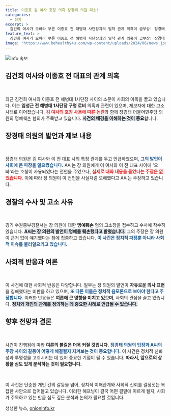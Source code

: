 ```yaml
---
title: 이종호 김 여사 호칭 의혹 장경태 의원 피소!
categories:
  - 정치
excerpt: >
  김건희 여사가 오빠라 부른 이종호 전 해병대 사단장과의 밀착 관계 의혹이 급부상! 장경태 의원은 제보자의 고소를 당하며 치열한 논란에 휘말렸습니다. 이 사건이 진실을 가릴 열쇠가 될까? 클릭해 확인해보세요!
feature_text: >
  김건희 여사가 오빠라 부른 이종호 전 해병대 사단장과의 밀착 관계 의혹이 급부상! 장경태 의원은 제보자의 고소를 당하며 치열한 논란에 휘말렸습니다. 이 사건이 진실을 가릴 열쇠가 될까? 클릭해 확인해보세요!
image: 'https://www.behealthy4u.com/wp-content/uploads/2024/06/news.jpg'
---
```


<p><img src="https://www.behealthy4u.com/wp-content/uploads/2024/06/news.jpg" alt="info 속보" /></p>

<h2 data-ke-size="size26">김건희 여사와 이종호 전 대표의 관계 의혹</h2>

<p data-ke-size="size16">&nbsp;</p>

<p>최근 김건희 여사와 이종호 전 해병대 1사단장 사이의 소문이 사회의 이목을 끌고 있습니다. 이는 <strong>임성근 전 해병대 1사단장 구명 로비</strong> 의혹과 관련이 있으며, 제보자에 대한 고소 사태로 이어졌습니다. <b><span style="color: #ee2323;">김 여사의 호칭 사용에 따른 논란</span></b>와 함께 장경태 더불어민주당 의원의 명예훼손 혐의가 주목받고 있습니다. <b><span style="background-color: #21538527;">사건의 배경을 이해하는 것이 중요</span></b>합니다.</p>

<h2 data-ke-size="size26">장경태 의원의 발언과 제보 내용</h2>

<p data-ke-size="size16">&nbsp;</p>

<p>장경태 의원은 김 여사와 이 전 대표 사의 특정 관계를 두고 언급하였으며, <b><span style="color: #1a5490;">그의 발언이 사회에 큰 파장을 일으켰습니다.</span></b> A씨는 장 의원에게 이 여사와 이 전 대표 사이에 '오빠'라는 호칭이 사용되었다는 전언을 주었으나, <b><span style="color: #ee2323;">실제로 대화 내용을 들었다는 주장은 없었습니다.</span></b> 이에 따라 장 의원이 이 전언을 사실처럼 오해했다고 A씨는 주장하고 있습니다.  </p>

<h2 data-ke-size="size26">경찰의 수사 및 고소 사유</h2>

<p data-ke-size="size16">&nbsp;</p>

<p>경기 수원중부경찰서는 장 의원에 대한 <strong>명예훼손</strong> 혐의 고소장을 접수하고 수사에 착수하였습니다. <b><span style="background-color: #21538527;">A씨는 장 의원의 발언이 명예를 훼손했다고 밝혔습니다.</span></b> 그의 주장은 장 의원이 근거 없이 얘기했다는 점에 집중하고 있습니다. <b><span style="color: #1a5490;">이 사건은 정치적 파장뿐 아니라 사회적 이슈를 불러일으키고 있습니다.</span></b></p>

<h2 data-ke-size="size26">사회적 반응과 여론</h2>

<p data-ke-size="size16">&nbsp;</p>

<p>이 사건에 대한 사회적 반응은 다양합니다. 일부는 장 의원의 발언이 <strong>자유로운 의사 표현</strong>을 침해했다는 비판을 하고 있으며, <b><span style="color: #1a5490;">또 다른 이들은 정치적 음모론으로 보아야 한다고 주장합니다.</span></b> 이러한 반응들은 <strong>여론에 큰 영향을 미치고 있으며</strong>, 사회의 관심을 끌고 있습니다. <b><span style="background-color: #21538527;">정치와 개인의 관계를 정의하는 데 중요한 사례로 언급될 수 있습니다.</span></b></p>

<h2 data-ke-size="size26">향후 전망과 결론</h2>

<p data-ke-size="size16">&nbsp;</p>

<p>사건이 진행됨에 따라 <strong>여론의 불길은 더욱 커질 것입니다.</strong> <b><span style="color: #1a5490;">장경태 의원의 입장과 A씨의 주장 사이의 갈등이 어떻게 해결될지 지켜보는 것이 중요합니다.</span></b> 이 사건은 정치적 신뢰성과 투명성을 고취시키는 데 있어 중요한 기점이 될 수 있습니다. <b><span style="eee2323;">따라서, 앞으로의 상황을 심도 있게 분석하는 것이 필요합니다.</span></b></p>

<p data-ke-size="size16">&nbsp;</p>

<p>이 사건은 단순한 개인 간의 갈등을 넘어, 정치적 이해관계와 사회적 신뢰를 결정짓는 복잡한 사안으로 접어들고 있습니다. 이러한 해프닝이 결국 어떤 결말에 이르게 될지, 사회가 주목하고 있는 만큼 심도 깊은 분석과 논의가 필요할 것입니다.</p>
생생한 뉴스, <a href="https://onioninfo.kr" rel="dofollow">onioninfo.kr</a>


